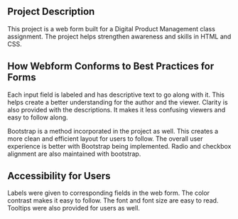 ## Project Description
This project is a web form built for a Digital Product Management class assignment. The project helps strengthen awareness and skills in HTML and CSS.

## How Webform Conforms to Best Practices for Forms
Each input field is labeled and has descriptive text to go along with it. This helps create a better understanding for the author and the viewer. Clarity is also provided with the descriptions. It makes it less confusing viewers and easy to follow along.

Bootstrap is a method incorporated in the project as well. This creates a more clean and efficient layout for users to follow. The overall user experience is better with Bootstrap being implemented. Radio and checkbox alignment are also maintained with bootstrap.

## Accessibility for Users
Labels were given to corresponding fields in the web form. The color contrast makes it easy to follow. The font and font size are easy to read. Tooltips were also provided for users as well.